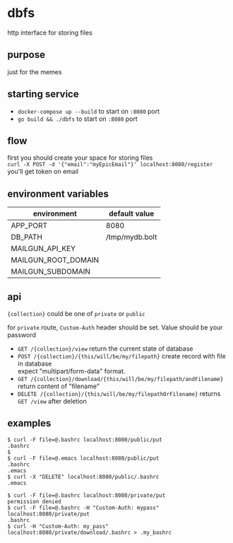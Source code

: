 # dbfs
http interface for storing files

## purpose
just for the memes

## starting service
- `docker-compose up --build` to start on `:8080` port
- `go build && ./dbfs` to start on `:8080` port 

## flow
first you should create your space for storing files  
`curl -X POST -d '{"email":"myEpicEmail"}' localhost:8080/register`  
you'll get token on email

## environment variables

| environment    	| default value  |
|-----------------------|----------------|
| APP_PORT       	      | 8080           |
| DB_PATH             	| /tmp/mydb.bolt |
| MAILGUN_API_KEY      	|                |
| MAILGUN_ROOT_DOMAIN	|                |
| MAILGUN_SUBDOMAIN	   |                |

## api
`{collection}` could be one of `private` or `public`  

for `private` route, `Custom-Auth` header should be set. Value should be your password  

- `GET /{collection}/view` return the current state of database
- `POST /{collection}/{this/will/be/my/filepath}` create record with file in database  
   expect "multipart/form-data" format.
- `GET /{collection}/download/{this/will/be/my/filepath/andFilename}` return content of "filename" 
- `DELETE /{collection}/{this/will/be/my/filepathOrFilename}` returns `GET /view` after deletion

## examples
```
$ curl -F file=@.bashrc localhost:8080/public/put
.bashrc
$
$ curl -F file=@.emacs localhost:8080/public/put
.bashrc
.emacs
$ curl -X "DELETE" localhost:8080/public/.bashrc
.emacs

$ curl -F file=@.bashrc localhost:8080/private/put
permission denied
$ curl -F file=@.bashrc -H "Custom-Auth: mypass" localhost:8080/private/put
.bashrc
$ curl -H "Custom-Auth: my_pass" localhost:8080/private/download/.bashrc > .my_bashrc
```

